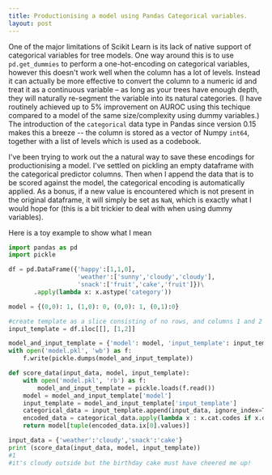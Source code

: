 ```yaml
---
title: Productionising a model using Pandas Categorical variables.
layout: post
---
```


One of the major limitations of Scikit Learn is its lack of native support of categorical variables for tree models. One way around this is to use `pd.get_dummies` to perform a one-hot-encoding on categorical variables, however this doesn't work well when the column has a lot of levels. Instead it can actually be more effective to convert the column to a numeric id and treat it as a continuous variable – as long as your trees have enough depth, they will naturally re-segment the variable into its natural categories. (I have routinely achieved up to 5% improvement on AUROC using this techique compared to a model of the same size/complexity using dummy variables.) The introduction of the `categorical` data type in Pandas since version 0.15 makes this a breeze -- the column is stored as a vector of Numpy `int64`, together with a list of levels which is used as a codebook.

I've been trying to work out the a natural way to save these encodings for productionising a model. I've settled on pickling an empty dataframe with the categorical predictor columns. Then when I append the data that is to be scored against the model, the categorical encoding is automatically applied. As a bonus, if a new value is encountered which is not present in the original dataframe, it will simply be set as `NaN`, which is exactly what I would hope for (this is a bit trickier to deal with when using dummy variables).

Here is a toy example to show what I mean

```python
import pandas as pd
import pickle

df = pd.DataFrame({'happy':[1,1,0],
                   'weather':['sunny','cloudy','cloudy'],
                   'snack':['fruit','cake','fruit']})\
       .apply(lambda x: x.astype('category'))

model = {(0,0): 1, (1,0): 0, (0,0): 1, (0,1):0}

#create template as a slice consisting of no rows, and columns 1 and 2
input_template = df.iloc[[], [1,2]]

model_and_input_template = {'model': model, 'input_template': input_template}
with open('model.pkl', 'wb') as f:
    f.write(pickle.dumps(model_and_input_template))

def score_data(input_data, model, input_template):
    with open('model.pkl', 'rb') as f:
        model_and_input_template = pickle.loads(f.read())
    model = model_and_input_template['model']
    input_template = model_and_input_template['input_template']    
    categorical_data = input_template.append(input_data, ignore_index=True)
    encoded_data = categorical_data.apply(lambda x : x.cat.codes if x.dtype == 'category' else x)
    return model[tuple(encoded_data.ix[0].values)]

input_data = {'weather':'cloudy','snack':'cake'}
print (score_data(input_data, model, input_template))
#1
#it's cloudy outside but the birthday cake must have cheered me up!
```
